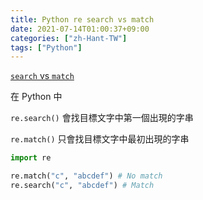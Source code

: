 ```yaml
---
title: Python re search vs match
date: 2021-07-14T01:00:37+09:00
categories: ["zh-Hant-TW"]
tags: ["Python"]
---
```

[`search` vs `match`](https://docs.python.org/3/library/re.html#search-vs-match)

在 Python 中

`re.search()` 會找目標文字中第一個出現的字串

`re.match()` 只會找目標文字中最初出現的字串

```python
import re

re.match("c", "abcdef") # No match
re.search("c", "abcdef") # Match
```
